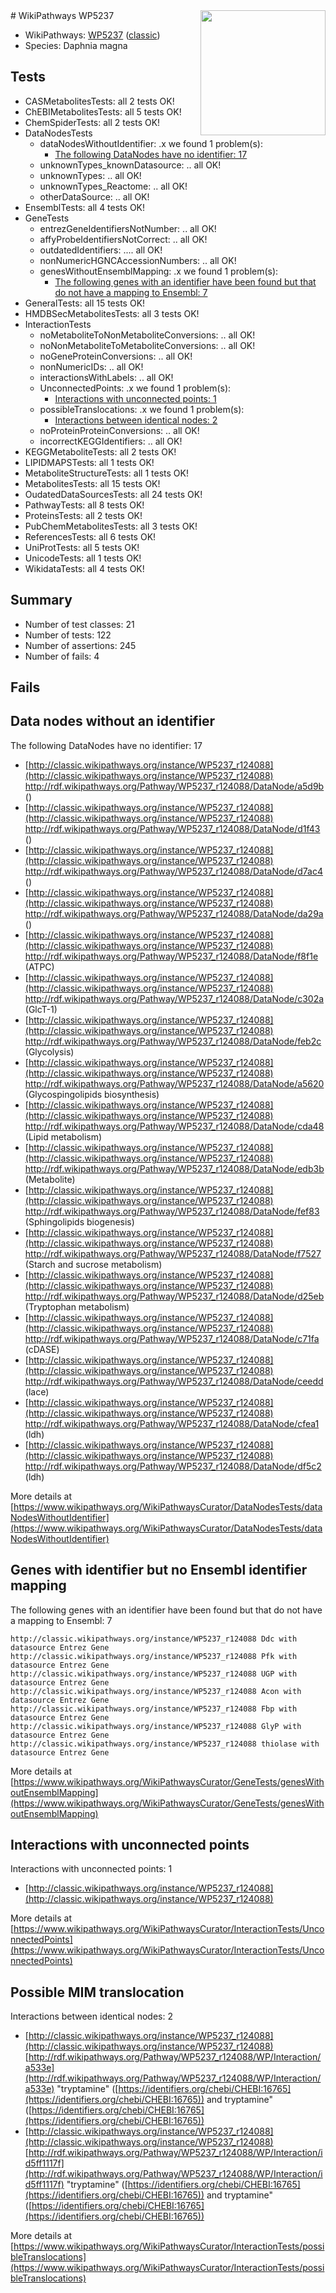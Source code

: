 <img style="float: right; width: 200px" src="https://upload.wikimedia.org/wikipedia/commons/thumb/8/83/Wplogo_with_text_500.png/640px-Wplogo_with_text_500.png" />
# WikiPathways WP5237

* WikiPathways: [WP5237](https://wikipathways.org/pathways/WP5237) ([classic](https://classic.wikipathways.org/instance/WP5237))
* Species: Daphnia magna
## Tests
* CASMetabolitesTests: all 2 tests OK!
* ChEBIMetabolitesTests: all 5 tests OK!
* ChemSpiderTests: all 2 tests OK!
* DataNodesTests
    * dataNodesWithoutIdentifier: .x we found 1 problem(s):
        * [The following DataNodes have no identifier: 17](#8792c497)
    * unknownTypes_knownDatasource: .. all OK!
    * unknownTypes: .. all OK!
    * unknownTypes_Reactome: .. all OK!
    * otherDataSource: .. all OK!
* EnsemblTests: all 4 tests OK!
* GeneTests
    * entrezGeneIdentifiersNotNumber: .. all OK!
    * affyProbeIdentifiersNotCorrect: .. all OK!
    * outdatedIdentifiers: .... all OK!
    * nonNumericHGNCAccessionNumbers: .. all OK!
    * genesWithoutEnsemblMapping: .x we found 1 problem(s):
        * [The following genes with an identifier have been found but that do not have a mapping to Ensembl: 7](#40286d89)
* GeneralTests: all 15 tests OK!
* HMDBSecMetabolitesTests: all 3 tests OK!
* InteractionTests
    * noMetaboliteToNonMetaboliteConversions: .. all OK!
    * noNonMetaboliteToMetaboliteConversions: .. all OK!
    * noGeneProteinConversions: .. all OK!
    * nonNumericIDs: .. all OK!
    * interactionsWithLabels: .. all OK!
    * UnconnectedPoints: .x we found 1 problem(s):
        * [Interactions with unconnected points: 1](#35a61ad9)
    * possibleTranslocations: .x we found 1 problem(s):
        * [Interactions between identical nodes: 2](#1c118207)
    * noProteinProteinConversions: .. all OK!
    * incorrectKEGGIdentifiers: .. all OK!
* KEGGMetaboliteTests: all 2 tests OK!
* LIPIDMAPSTests: all 1 tests OK!
* MetaboliteStructureTests: all 1 tests OK!
* MetabolitesTests: all 15 tests OK!
* OudatedDataSourcesTests: all 24 tests OK!
* PathwayTests: all 8 tests OK!
* ProteinsTests: all 2 tests OK!
* PubChemMetabolitesTests: all 3 tests OK!
* ReferencesTests: all 6 tests OK!
* UniProtTests: all 5 tests OK!
* UnicodeTests: all 1 tests OK!
* WikidataTests: all 4 tests OK!


## Summary

* Number of test classes: 21
* Number of tests: 122
* Number of assertions: 245
* Number of fails: 4

## Fails

<a name="8792c497" />

## Data nodes without an identifier

The following DataNodes have no identifier: 17

* [http://classic.wikipathways.org/instance/WP5237_r124088](http://classic.wikipathways.org/instance/WP5237_r124088) http://rdf.wikipathways.org/Pathway/WP5237_r124088/DataNode/a5d9b ()
* [http://classic.wikipathways.org/instance/WP5237_r124088](http://classic.wikipathways.org/instance/WP5237_r124088) http://rdf.wikipathways.org/Pathway/WP5237_r124088/DataNode/d1f43 ()
* [http://classic.wikipathways.org/instance/WP5237_r124088](http://classic.wikipathways.org/instance/WP5237_r124088) http://rdf.wikipathways.org/Pathway/WP5237_r124088/DataNode/d7ac4 ()
* [http://classic.wikipathways.org/instance/WP5237_r124088](http://classic.wikipathways.org/instance/WP5237_r124088) http://rdf.wikipathways.org/Pathway/WP5237_r124088/DataNode/da29a ()
* [http://classic.wikipathways.org/instance/WP5237_r124088](http://classic.wikipathways.org/instance/WP5237_r124088) http://rdf.wikipathways.org/Pathway/WP5237_r124088/DataNode/f8f1e (ATPC)
* [http://classic.wikipathways.org/instance/WP5237_r124088](http://classic.wikipathways.org/instance/WP5237_r124088) http://rdf.wikipathways.org/Pathway/WP5237_r124088/DataNode/c302a (GlcT-1)
* [http://classic.wikipathways.org/instance/WP5237_r124088](http://classic.wikipathways.org/instance/WP5237_r124088) http://rdf.wikipathways.org/Pathway/WP5237_r124088/DataNode/feb2c (Glycolysis)
* [http://classic.wikipathways.org/instance/WP5237_r124088](http://classic.wikipathways.org/instance/WP5237_r124088) http://rdf.wikipathways.org/Pathway/WP5237_r124088/DataNode/a5620 (Glycospingolipids
biosynthesis)
* [http://classic.wikipathways.org/instance/WP5237_r124088](http://classic.wikipathways.org/instance/WP5237_r124088) http://rdf.wikipathways.org/Pathway/WP5237_r124088/DataNode/cda48 (Lipid metabolism)
* [http://classic.wikipathways.org/instance/WP5237_r124088](http://classic.wikipathways.org/instance/WP5237_r124088) http://rdf.wikipathways.org/Pathway/WP5237_r124088/DataNode/edb3b (Metabolite)
* [http://classic.wikipathways.org/instance/WP5237_r124088](http://classic.wikipathways.org/instance/WP5237_r124088) http://rdf.wikipathways.org/Pathway/WP5237_r124088/DataNode/fef83 (Sphingolipids biogenesis)
* [http://classic.wikipathways.org/instance/WP5237_r124088](http://classic.wikipathways.org/instance/WP5237_r124088) http://rdf.wikipathways.org/Pathway/WP5237_r124088/DataNode/f7527 (Starch and sucrose metabolism)
* [http://classic.wikipathways.org/instance/WP5237_r124088](http://classic.wikipathways.org/instance/WP5237_r124088) http://rdf.wikipathways.org/Pathway/WP5237_r124088/DataNode/d25eb (Tryptophan metabolism)
* [http://classic.wikipathways.org/instance/WP5237_r124088](http://classic.wikipathways.org/instance/WP5237_r124088) http://rdf.wikipathways.org/Pathway/WP5237_r124088/DataNode/c71fa (cDASE)
* [http://classic.wikipathways.org/instance/WP5237_r124088](http://classic.wikipathways.org/instance/WP5237_r124088) http://rdf.wikipathways.org/Pathway/WP5237_r124088/DataNode/ceedd (lace)
* [http://classic.wikipathways.org/instance/WP5237_r124088](http://classic.wikipathways.org/instance/WP5237_r124088) http://rdf.wikipathways.org/Pathway/WP5237_r124088/DataNode/cfea1 (ldh)
* [http://classic.wikipathways.org/instance/WP5237_r124088](http://classic.wikipathways.org/instance/WP5237_r124088) http://rdf.wikipathways.org/Pathway/WP5237_r124088/DataNode/df5c2 (ldh)


More details at [https://www.wikipathways.org/WikiPathwaysCurator/DataNodesTests/dataNodesWithoutIdentifier](https://www.wikipathways.org/WikiPathwaysCurator/DataNodesTests/dataNodesWithoutIdentifier)

<a name="40286d89" />

## Genes with identifier but no Ensembl identifier mapping

The following genes with an identifier have been found but that do not have a mapping to Ensembl: 7
```
http://classic.wikipathways.org/instance/WP5237_r124088 Ddc with datasource Entrez Gene
http://classic.wikipathways.org/instance/WP5237_r124088 Pfk with datasource Entrez Gene
http://classic.wikipathways.org/instance/WP5237_r124088 UGP with datasource Entrez Gene
http://classic.wikipathways.org/instance/WP5237_r124088 Acon with datasource Entrez Gene
http://classic.wikipathways.org/instance/WP5237_r124088 Fbp with datasource Entrez Gene
http://classic.wikipathways.org/instance/WP5237_r124088 GlyP with datasource Entrez Gene
http://classic.wikipathways.org/instance/WP5237_r124088 thiolase with datasource Entrez Gene
```

More details at [https://www.wikipathways.org/WikiPathwaysCurator/GeneTests/genesWithoutEnsemblMapping](https://www.wikipathways.org/WikiPathwaysCurator/GeneTests/genesWithoutEnsemblMapping)

<a name="35a61ad9" />

## Interactions with unconnected points

Interactions with unconnected points: 1

* [http://classic.wikipathways.org/instance/WP5237_r124088](http://classic.wikipathways.org/instance/WP5237_r124088)


More details at [https://www.wikipathways.org/WikiPathwaysCurator/InteractionTests/UnconnectedPoints](https://www.wikipathways.org/WikiPathwaysCurator/InteractionTests/UnconnectedPoints)

<a name="1c118207" />

## Possible MIM translocation

Interactions between identical nodes: 2

* [http://classic.wikipathways.org/instance/WP5237_r124088](http://classic.wikipathways.org/instance/WP5237_r124088) [http://rdf.wikipathways.org/Pathway/WP5237_r124088/WP/Interaction/a533e](http://rdf.wikipathways.org/Pathway/WP5237_r124088/WP/Interaction/a533e) "tryptamine" ([https://identifiers.org/chebi/CHEBI:16765](https://identifiers.org/chebi/CHEBI:16765)) and 
tryptamine" ([https://identifiers.org/chebi/CHEBI:16765](https://identifiers.org/chebi/CHEBI:16765))
* [http://classic.wikipathways.org/instance/WP5237_r124088](http://classic.wikipathways.org/instance/WP5237_r124088) [http://rdf.wikipathways.org/Pathway/WP5237_r124088/WP/Interaction/id5ff1117f](http://rdf.wikipathways.org/Pathway/WP5237_r124088/WP/Interaction/id5ff1117f) "tryptamine" ([https://identifiers.org/chebi/CHEBI:16765](https://identifiers.org/chebi/CHEBI:16765)) and 
tryptamine" ([https://identifiers.org/chebi/CHEBI:16765](https://identifiers.org/chebi/CHEBI:16765))


More details at [https://www.wikipathways.org/WikiPathwaysCurator/InteractionTests/possibleTranslocations](https://www.wikipathways.org/WikiPathwaysCurator/InteractionTests/possibleTranslocations)

